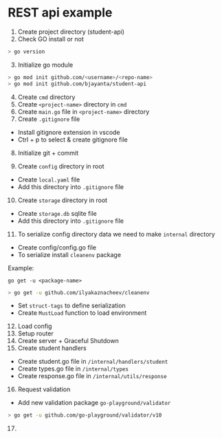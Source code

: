 # REST api example

1. Create project directory (student-api)
2. Check GO install or not

```bash
> go version
```

3. Initialize go module

```bash
> go mod init github.com/<username>/<repo-name>
> go mod init github.com/bjayanta/student-api
```

4. Create `cmd` directory
5. Create `<project-name>` directory in `cmd`
6. Create `main.go` file in `<project-name>` directory
7. Create `.gitignore` file

- Install gitignore extension in vscode
- Ctrl + p to select & create gitignore file

8. Initialize git + commit

9. Create `config` directory in root

- Create `local.yaml` file
- Add this directory into `.gitignore` file

10. Create `storage` directory in root

- Create `storage.db` sqlite file
- Add this directory into `.gitignore` file

11. To serialize config directory data we need to make `internal` directory

- Create config/config.go file
- To serialize install `cleanenv` package

Example:

`go get -u <package-name>`

```bash
> go get -u github.com/ilyakaznacheev/cleanenv
```

- Set `struct-tags` to define serialization
- Create `MustLoad` function to load environment

12. Load config
13. Setup router
14. Create server + Graceful Shutdown
15. Create student handlers

- Create student.go file in `/internal/handlers/student`
- Create types.go file in `/internal/types`
- Create response.go file in `/internal/utils/response`

16. Request validation

- Add new validation package `go-playground/validator`

```bash
> go get -u github.com/go-playground/validator/v10
```

17.
